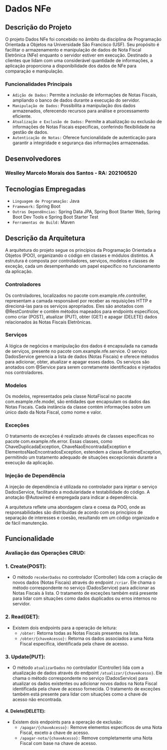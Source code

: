 # Dados NFe
## Descrição do Projeto
O projeto Dados NFe foi concebido no âmbito da disciplina de Programação Orientada a Objetos na Universidade São Francisco (USF). Seu propósito é facilitar o armazenamento e manipulação de dados de Nota Fiscal Eletrônica (NFe) enquanto o servidor estiver em execução. Destinado a clientes que lidam com uma considerável quantidade de informações, a aplicação proporciona a disponibilidade dos dados de NFe para comparação e manipulação.
### Funcionalidades Principais
- `Adição de Dados:` Permite a inclusão de informações de Notas Fiscais, ampliando o banco de dados durante a execução do servidor.  
- `Manipulação de Dados:` Possibilita a manipulação dos dados armazenados, oferecendo recursos para análise e processamento eficiente.
- `Atualização e Exclusão de Dados:` Permite a atualização ou exclusão de informações de Notas Fiscais específicas, conferindo flexibilidade na gestão de dados.
- `Autenticação de Notas:` Oferece funcionalidade de autenticação para garantir a integridade e segurança das informações armazenadas.

## Desenvolvedores
### Weslley Marcelo Morais dos Santos - RA: 202106520

## Tecnologias Empregadas
- `Linguagem de Programação:` Java
- `Framework:` Spring Boot
- `Outras Dependências:` Spring Data JPA, Spring Boot Starter Web, Spring Boot Dev Tools e Spring Boot Starter Test
- `Ferramentas de Build:` Maven

## Descrição da Arquitetura
A arquitetura do projeto segue os princípios da Programação Orientada a Objetos (POO), organizando o código em classes e módulos distintos. A estrutura é composta por controladores, serviços, modelos e classes de exceção, cada um desempenhando um papel específico no funcionamento da aplicação.
### Controladores
Os controladores, localizados no pacote com.example.nfe.controller, representam a camada responsável por receber as requisições HTTP e direcioná-las para os serviços apropriados. Eles são anotados com @RestController e contêm métodos mapeados para endpoints específicos, como criar (POST), atualizar (PUT), obter (GET) e apagar (DELETE) dados relacionados às Notas Fiscais Eletrônicas.
### Serviços
A lógica de negócios e manipulação dos dados é encapsulada na camada de serviços, presente no pacote com.example.nfe.service. O serviço DadosService gerencia a lista de dados (Notas Fiscais) e oferece métodos para adicionar, obter, atualizar e apagar esses dados. Os serviços são anotados com @Service para serem corretamente identificados e injetados nos controladores.
### Modelos
Os modelos, representados pela classe NotaFiscal no pacote com.example.nfe.model, são entidades que encapsulam os dados das Notas Fiscais. Cada instância da classe contém informações sobre um único dado da Nota Fiscal, como nome e valor.
### Exceções
O tratamento de exceções é realizado através de classes específicas no pacote com.example.nfe.error. Essas classes, como ChaveDuplicadaException, ChaveNaoEncontradaException e ElementosNaoEncontradosException, estendem a classe RuntimeException, permitindo um tratamento adequado de situações excepcionais durante a execução da aplicação.
### Injeção de Dependência
A injeção de dependência é utilizada no controlador para injetar o serviço DadosService, facilitando a modularidade e testabilidade do código. A anotação @Autowired é empregada para indicar a dependência.

A arquitetura reflete uma abordagem clara e coesa da POO, onde as responsabilidades são distribuídas de acordo com os princípios de separação de interesses e coesão, resultando em um código organizado e de fácil manutenção.

## Funcionalidade
### Avaliação das Operações CRUD:
### 1. Create(POST):
- O método `receberDados` no controlador (Controller) lida com a criação de novos dados (Notas Fiscais) através do endpoint `/criar`. Ele chama o método correspondente no serviço (DadosService) para adicionar as Notas Fiscais à lista. O tratamento de exceções também está presente para lidar com situações como dados duplicados ou erros internos no servidor.
### 2. Read(GET):
- Existem dois endpoints para a operação de leitura:
    - `/obter:` Retorna todas as Notas Fiscais presentes na lista.
    - `/obter/{chaveAcesso}:` Retorna os dados associados a uma Nota Fiscal específica, identificada pela chave de acesso.
### 3. Update(PUT):
- O método `atualizarDados` no controlador (Controller) lida com a atualização de dados através do endpoint `/atualizar/{chaveAcesso}`. Ele chama o método correspondente no serviço (DadosService) para atualizar os dados existentes ou adicionar novos dados na Nota Fiscal identificada pela chave de acesso fornecida. O tratamento de exceções também está presente para lidar com situações como a chave de acesso não encontrada.
#### 4. Delete(DELETE):
- Existem dois endpoints para a operação de exclusão:
    - `/apagar/{chaveAcesso}:` Remove elementos específicos de uma Nota Fiscal, exceto a chave de acesso.
    - `/apagar-nota/{chaveAcesso}:` Remove completamente uma Nota Fiscal com base na chave de acesso.